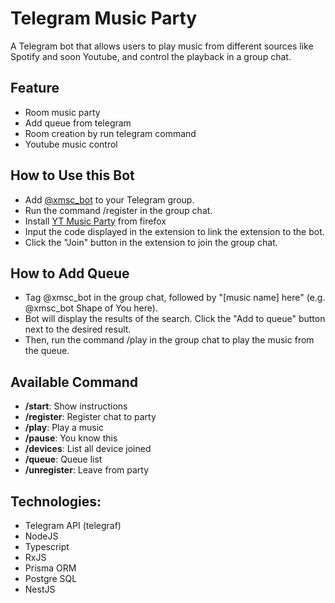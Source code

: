 # Telegram Music Party

A Telegram bot that allows users to play music from different sources like Spotify and soon Youtube, and control the playback in a group chat.
## Feature
- Room music party
- Add queue from telegram
- Room creation by run telegram command
- Youtube music control

## How to Use this Bot
- Add [@xmsc_bot](https://t.me/xmsc_bot) to your Telegram group.
- Run the command /register in the group chat.
- Install [YT Music Party](https://addons.mozilla.org/en-US/firefox/addon/yt-music-party/) from firefox
- Input the code displayed in the extension to link the extension to the bot.
- Click the "Join" button in the extension to join the group chat.

## How to Add Queue
- Tag @xmsc_bot in the group chat, followed by "[music name] here" (e.g. @xmsc_bot Shape of You here).
- Bot will display the results of the search. Click the "Add to queue" button next to the desired result.
- Then, run the command /play in the group chat to play the music from the queue.

## Available Command
- **/start**: Show instructions
- **/register**: Register chat to party
- **/play**: Play a music
- **/pause**: You know this
- **/devices**: List all device joined
- **/queue**: Queue list
- **/unregister**: Leave from party


## Technologies:
- Telegram API (telegraf)
- NodeJS
- Typescript
- RxJS
- Prisma ORM
- Postgre SQL
- NestJS
